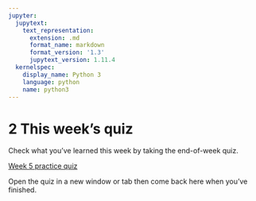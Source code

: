```yaml
---
jupyter:
  jupytext:
    text_representation:
      extension: .md
      format_name: markdown
      format_version: '1.3'
      jupytext_version: 1.11.4
  kernelspec:
    display_name: Python 3
    language: python
    name: python3
---
```


# 2 This week’s quiz


Check what you’ve learned this week by taking the end-of-week quiz.

[Week 5 practice quiz](https://www.open.edu/openlearn/ocw/mod/quiz/view.php?id=78781)

Open the quiz in a new window or tab then come back here when you’ve finished.

